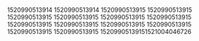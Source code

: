 1520990513914
1520990513914
1520990513915
1520990513915
1520990513915
1520990513915
1520990513915
1520990513915
1520990513915
1520990513915
1520990513915
1520990513915
1520990513915
1520990513915
15209905139151521004046726